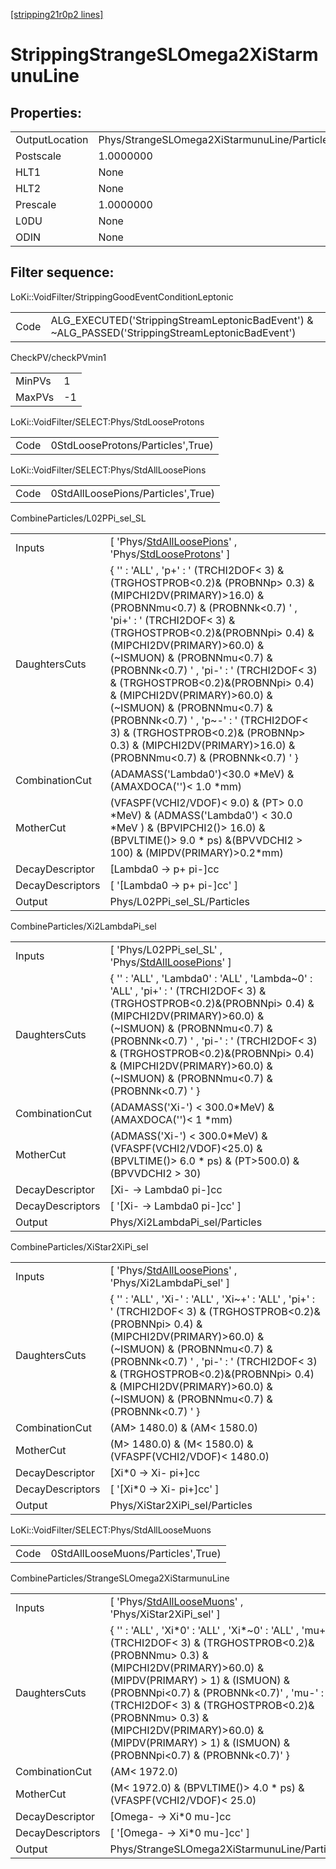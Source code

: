 [[stripping21r0p2 lines]](./stripping21r0p2-index)

# StrippingStrangeSLOmega2XiStarmunuLine

## Properties:

|                |                                              |
|----------------|----------------------------------------------|
| OutputLocation | Phys/StrangeSLOmega2XiStarmunuLine/Particles |
| Postscale      | 1.0000000                                    |
| HLT1           | None                                         |
| HLT2           | None                                         |
| Prescale       | 1.0000000                                    |
| L0DU           | None                                         |
| ODIN           | None                                         |

## Filter sequence:

LoKi::VoidFilter/StrippingGoodEventConditionLeptonic

|      |                                                                                                  |
|------|--------------------------------------------------------------------------------------------------|
| Code | ALG_EXECUTED('StrippingStreamLeptonicBadEvent') & ~ALG_PASSED('StrippingStreamLeptonicBadEvent') |

CheckPV/checkPVmin1

|        |     |
|--------|-----|
| MinPVs | 1   |
| MaxPVs | -1  |

LoKi::VoidFilter/SELECT:Phys/StdLooseProtons

|      |                                   |
|------|-----------------------------------|
| Code | 0StdLooseProtons/Particles',True) |

LoKi::VoidFilter/SELECT:Phys/StdAllLoosePions

|      |                                    |
|------|------------------------------------|
| Code | 0StdAllLoosePions/Particles',True) |

CombineParticles/L02PPi_sel_SL

|                  |                                                                                                                                                                                                                                                                                                                                                                                                                                                                                                                                                                                       |
|------------------|---------------------------------------------------------------------------------------------------------------------------------------------------------------------------------------------------------------------------------------------------------------------------------------------------------------------------------------------------------------------------------------------------------------------------------------------------------------------------------------------------------------------------------------------------------------------------------------|
| Inputs           | [ 'Phys/[StdAllLoosePions](./stripping21r0p2-commonparticles-stdallloosepions)' , 'Phys/[StdLooseProtons](./stripping21r0p2-commonparticles-stdlooseprotons)' ]                                                                                                                                                                                                                                                                                                                                                                                                                     |
| DaughtersCuts    | { '' : 'ALL' , 'p+' : ' (TRCHI2DOF\< 3) & (TRGHOSTPROB\<0.2)& (PROBNNp\> 0.3) & (MIPCHI2DV(PRIMARY)\>16.0) & (PROBNNmu\<0.7) & (PROBNNk\<0.7) ' , 'pi+' : ' (TRCHI2DOF\< 3) & (TRGHOSTPROB\<0.2)&(PROBNNpi\> 0.4) & (MIPCHI2DV(PRIMARY)\>60.0) & (~ISMUON) & (PROBNNmu\<0.7) & (PROBNNk\<0.7) ' , 'pi-' : ' (TRCHI2DOF\< 3) & (TRGHOSTPROB\<0.2)&(PROBNNpi\> 0.4) & (MIPCHI2DV(PRIMARY)\>60.0) & (~ISMUON) & (PROBNNmu\<0.7) & (PROBNNk\<0.7) ' , 'p~-' : ' (TRCHI2DOF\< 3) & (TRGHOSTPROB\<0.2)& (PROBNNp\> 0.3) & (MIPCHI2DV(PRIMARY)\>16.0) & (PROBNNmu\<0.7) & (PROBNNk\<0.7) ' } |
| CombinationCut   | (ADAMASS('Lambda0')\<30.0 \*MeV) & (AMAXDOCA('')\< 1.0 \*mm)                                                                                                                                                                                                                                                                                                                                                                                                                                                                                                                          |
| MotherCut        | (VFASPF(VCHI2/VDOF)\< 9.0) & (PT\> 0.0 \*MeV) & (ADMASS('Lambda0') \< 30.0 \*MeV ) & (BPVIPCHI2()\> 16.0) & (BPVLTIME()\> 9.0 \* ps) &(BPVVDCHI2 \> 100) & (MIPDV(PRIMARY)\>0.2\*mm)                                                                                                                                                                                                                                                                                                                                                                                                  |
| DecayDescriptor  | [Lambda0 -\> p+ pi-]cc                                                                                                                                                                                                                                                                                                                                                                                                                                                                                                                                                              |
| DecayDescriptors | [ '[Lambda0 -\> p+ pi-]cc' ]                                                                                                                                                                                                                                                                                                                                                                                                                                                                                                                                                      |
| Output           | Phys/L02PPi_sel_SL/Particles                                                                                                                                                                                                                                                                                                                                                                                                                                                                                                                                                          |

CombineParticles/Xi2LambdaPi_sel

|                  |                                                                                                                                                                                                                                                                                                                                                         |
|------------------|---------------------------------------------------------------------------------------------------------------------------------------------------------------------------------------------------------------------------------------------------------------------------------------------------------------------------------------------------------|
| Inputs           | [ 'Phys/L02PPi_sel_SL' , 'Phys/[StdAllLoosePions](./stripping21r0p2-commonparticles-stdallloosepions)' ]                                                                                                                                                                                                                                              |
| DaughtersCuts    | { '' : 'ALL' , 'Lambda0' : 'ALL' , 'Lambda~0' : 'ALL' , 'pi+' : ' (TRCHI2DOF\< 3) & (TRGHOSTPROB\<0.2)&(PROBNNpi\> 0.4) & (MIPCHI2DV(PRIMARY)\>60.0) & (~ISMUON) & (PROBNNmu\<0.7) & (PROBNNk\<0.7) ' , 'pi-' : ' (TRCHI2DOF\< 3) & (TRGHOSTPROB\<0.2)&(PROBNNpi\> 0.4) & (MIPCHI2DV(PRIMARY)\>60.0) & (~ISMUON) & (PROBNNmu\<0.7) & (PROBNNk\<0.7) ' } |
| CombinationCut   | (ADAMASS('Xi-') \< 300.0\*MeV) & (AMAXDOCA('')\< 1 \*mm)                                                                                                                                                                                                                                                                                                |
| MotherCut        | (ADMASS('Xi-') \< 300.0\*MeV) & (VFASPF(VCHI2/VDOF)\<25.0) & (BPVLTIME()\> 6.0 \* ps) & (PT\>500.0) & (BPVVDCHI2 \> 30)                                                                                                                                                                                                                                 |
| DecayDescriptor  | [Xi- -\> Lambda0 pi-]cc                                                                                                                                                                                                                                                                                                                               |
| DecayDescriptors | [ '[Xi- -\> Lambda0 pi-]cc' ]                                                                                                                                                                                                                                                                                                                       |
| Output           | Phys/Xi2LambdaPi_sel/Particles                                                                                                                                                                                                                                                                                                                          |

CombineParticles/XiStar2XiPi_sel

|                  |                                                                                                                                                                                                                                                                                                                                                 |
|------------------|-------------------------------------------------------------------------------------------------------------------------------------------------------------------------------------------------------------------------------------------------------------------------------------------------------------------------------------------------|
| Inputs           | [ 'Phys/[StdAllLoosePions](./stripping21r0p2-commonparticles-stdallloosepions)' , 'Phys/Xi2LambdaPi_sel' ]                                                                                                                                                                                                                                    |
| DaughtersCuts    | { '' : 'ALL' , 'Xi-' : 'ALL' , 'Xi~+' : 'ALL' , 'pi+' : ' (TRCHI2DOF\< 3) & (TRGHOSTPROB\<0.2)&(PROBNNpi\> 0.4) & (MIPCHI2DV(PRIMARY)\>60.0) & (~ISMUON) & (PROBNNmu\<0.7) & (PROBNNk\<0.7) ' , 'pi-' : ' (TRCHI2DOF\< 3) & (TRGHOSTPROB\<0.2)&(PROBNNpi\> 0.4) & (MIPCHI2DV(PRIMARY)\>60.0) & (~ISMUON) & (PROBNNmu\<0.7) & (PROBNNk\<0.7) ' } |
| CombinationCut   | (AM\> 1480.0) & (AM\< 1580.0)                                                                                                                                                                                                                                                                                                                   |
| MotherCut        | (M\> 1480.0) & (M\< 1580.0) & (VFASPF(VCHI2/VDOF)\< 1480.0)                                                                                                                                                                                                                                                                                     |
| DecayDescriptor  | [Xi\*0 -\> Xi- pi+]cc                                                                                                                                                                                                                                                                                                                         |
| DecayDescriptors | [ '[Xi\*0 -\> Xi- pi+]cc' ]                                                                                                                                                                                                                                                                                                                 |
| Output           | Phys/XiStar2XiPi_sel/Particles                                                                                                                                                                                                                                                                                                                  |

LoKi::VoidFilter/SELECT:Phys/StdAllLooseMuons

|      |                                    |
|------|------------------------------------|
| Code | 0StdAllLooseMuons/Particles',True) |

CombineParticles/StrangeSLOmega2XiStarmunuLine

|                  |                                                                                                                                                                                                                                                                                                                                                                                                   |
|------------------|---------------------------------------------------------------------------------------------------------------------------------------------------------------------------------------------------------------------------------------------------------------------------------------------------------------------------------------------------------------------------------------------------|
| Inputs           | [ 'Phys/[StdAllLooseMuons](./stripping21r0p2-commonparticles-stdallloosemuons)' , 'Phys/XiStar2XiPi_sel' ]                                                                                                                                                                                                                                                                                      |
| DaughtersCuts    | { '' : 'ALL' , 'Xi\*0' : 'ALL' , 'Xi\*~0' : 'ALL' , 'mu+' : ' (TRCHI2DOF\< 3) & (TRGHOSTPROB\<0.2)& (PROBNNmu\> 0.3) & (MIPCHI2DV(PRIMARY)\>60.0) & (MIPDV(PRIMARY) \> 1) & (ISMUON) & (PROBNNpi\<0.7) & (PROBNNk\<0.7)' , 'mu-' : ' (TRCHI2DOF\< 3) & (TRGHOSTPROB\<0.2)& (PROBNNmu\> 0.3) & (MIPCHI2DV(PRIMARY)\>60.0) & (MIPDV(PRIMARY) \> 1) & (ISMUON) & (PROBNNpi\<0.7) & (PROBNNk\<0.7)' } |
| CombinationCut   | (AM\< 1972.0)                                                                                                                                                                                                                                                                                                                                                                                     |
| MotherCut        | (M\< 1972.0) & (BPVLTIME()\> 4.0 \* ps) & (VFASPF(VCHI2/VDOF)\< 25.0)                                                                                                                                                                                                                                                                                                                             |
| DecayDescriptor  | [Omega- -\> Xi\*0 mu-]cc                                                                                                                                                                                                                                                                                                                                                                        |
| DecayDescriptors | [ '[Omega- -\> Xi\*0 mu-]cc' ]                                                                                                                                                                                                                                                                                                                                                                |
| Output           | Phys/StrangeSLOmega2XiStarmunuLine/Particles                                                                                                                                                                                                                                                                                                                                                      |
